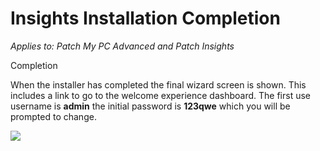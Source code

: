 # Insights Installation Completion

_Applies to: Patch My PC Advanced and Patch Insights_

Completion

When the installer has completed the final wizard screen is shown. This includes a link to go to the welcome experience dashboard. The first use username is **admin** the initial password is **123qwe** which you will be prompted to change.

![](../../.gitbook/assets/image-\(705\).png)
